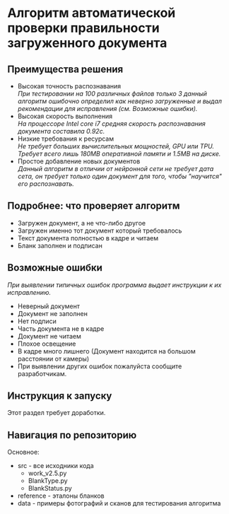 # Алгоритм автоматической проверки правильности загруженного документа

## Преимущества решения
- Высокая точность распознавания<br>
*При тестировании на 100 различных файлов только 3 данный алгоритм ошибочно определил как неверно загруженные и выдал рекомендации для исправления (см. Возможные ошибки).*<br>
- Высокая скорость выполнения<br>
*На процессоре Intel core i7 средняя скорость распознавания документа составила 0.92с.*<br>
- Низкие требования к ресурсам<br>
*Не требует больших вычислительных мощностей, GPU или TPU. Требует всего лишь 180MB оперативной памяти и 1.5MB на диске.*<br>
- Простое добавление новых документов<br>
*Данный алгоритм в отличии от нейронной сети не требует дата сета, он требует только один документ для того, чтобы "научится" его распознавать.*

## Подробнее: что проверяет алгоритм
- Загружен документ, а не что-либо другое
- Загружен именно тот документ который требовалось
- Текст документа полностью в кадре и читаем
- Бланк заполнен и подписан

## Возможные ошибки
*При выявлении типичных ошибок программа выдает инструкции к их исправлению.*<br>
- Неверный документ
- Документ не заполнен
- Нет подписи
- Часть документа не в кадре
- Документ не читаем
- Плохое освещение
- В кадре много лишнего (Документ находится на большом расстоянии от камеры)<br>
- При выявлении других ошибок пожалуйста сообщите разработчикам.

## Инструкция к запуску
Этот раздел требует доработки.

## Навигация по репозиторию
Основное:
- src - все исходники кода
  - work_v2.5.py
  - BlankType.py
  - BlankStatus.py
- reference - эталоны бланков
- data - примеры фотографий и сканов для тестирования алгоритма


